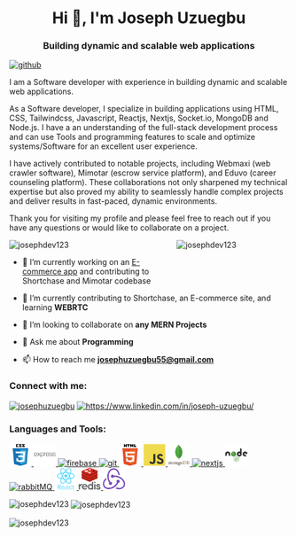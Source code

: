 <h1 align="center">Hi 👋, I'm Joseph Uzuegbu</h1>
<h3 align="center">Building dynamic and scalable web applications</h3>

[<img src='https://github.com/josephDev123/josephDev123/blob/main/thisisengineering-raeng-uyfohHiTxho-unsplash.jpg' alt='github' height='500' width='1000'>](https://github.com/josephDev123)

 I am a Software developer with experience in building dynamic and scalable web applications.

As a Software developer, I specialize in building applications using HTML, CSS, Tailwindcss, Javascript, Reactjs, Nextjs, Socket.io, MongoDB and Node.js. I have a an understanding of the full-stack development process and can use Tools and programming features to scale and optimize systems/Software for an excellent user experience.

I have actively contributed to notable projects, including Webmaxi (web crawler software), Mimotar (escrow service platform), and Eduvo (career counseling platform). These collaborations not only sharpened my technical expertise but also proved my ability to seamlessly handle complex projects and deliver results in fast-paced, dynamic environments.

Thank you for visiting my profile and please feel free to reach out if you have any questions or would like to collaborate on a project.

<p><img align="right" src="https://cdn.filestackcontent.com/efbSR18hT5uRKuo0zoMA" alt="josephdev123" width='40%' height='45%' style='margin-bottom:2rem'/></p>
<p align="left"> <img src="https://komarev.com/ghpvc/?username=josephdev123&label=Profile%20views&color=0e75b6&style=flat" alt="josephdev123" /> </p>

- 🔭 I’m currently working on an [E-commerce app](https://shopping-ecommerce-gamma.vercel.app/) and contributing to Shortchase and Mimotar codebase

- 🌱 I’m currently contributing to Shortchase, an E-commerce site, and learning **WEBRTC**

- 👯 I’m looking to collaborate on **any MERN Projects**

- 💬 Ask me about **Programming**

- 📫 How to reach me **josephuzuegbu55@gmail.com**

<h3 align="left">Connect with me:</h3>
<p align="left">
<a href="https://twitter.com/josephuzuegbu" target="blank"><img align="center" src="https://raw.githubusercontent.com/rahuldkjain/github-profile-readme-generator/master/src/images/icons/Social/twitter.svg" alt="josephuzuegbu" height="30" width="40" /></a>
<a href="https://linkedin.com/in/https://www.linkedin.com/in/joseph-uzuegbu/" target="blank"><img align="center" src="https://raw.githubusercontent.com/rahuldkjain/github-profile-readme-generator/master/src/images/icons/Social/linked-in-alt.svg" alt="https://www.linkedin.com/in/joseph-uzuegbu/" height="30" width="40" /></a>
</p>

<h3 align="left">Languages and Tools:</h3>
<p align="left"> <a href="https://www.w3schools.com/css/" target="_blank" rel="noreferrer"> <img src="https://raw.githubusercontent.com/devicons/devicon/master/icons/css3/css3-original-wordmark.svg" alt="css3" width="40" height="40"/> </a>  <a href="https://expressjs.com" target="_blank" rel="noreferrer"> <img src="https://raw.githubusercontent.com/devicons/devicon/master/icons/express/express-original-wordmark.svg" alt="express" width="40" height="40"/> </a> <a href="https://firebase.google.com/" target="_blank" rel="noreferrer"> <img src="https://www.vectorlogo.zone/logos/firebase/firebase-icon.svg" alt="firebase" width="40" height="40"/> </a> <a href="https://git-scm.com/" target="_blank" rel="noreferrer"> <img src="https://www.vectorlogo.zone/logos/git-scm/git-scm-icon.svg" alt="git" width="40" height="40"/> </a> <a href="https://www.w3.org/html/" target="_blank" rel="noreferrer"> <img src="https://raw.githubusercontent.com/devicons/devicon/master/icons/html5/html5-original-wordmark.svg" alt="html5" width="40" height="40"/> </a> <a href="https://developer.mozilla.org/en-US/docs/Web/JavaScript" target="_blank" rel="noreferrer"> <img src="https://raw.githubusercontent.com/devicons/devicon/master/icons/javascript/javascript-original.svg" alt="javascript" width="40" height="40"/> </a> <a href="https://www.mongodb.com/" target="_blank" rel="noreferrer"> <img src="https://raw.githubusercontent.com/devicons/devicon/master/icons/mongodb/mongodb-original-wordmark.svg" alt="mongodb" width="40" height="40"/> </a> <a href="https://nextjs.org/" target="_blank" rel="noreferrer"> <img src="https://cdn.worldvectorlogo.com/logos/nextjs-2.svg" alt="nextjs" width="40" height="40"/> </a> <a href="https://nodejs.org" target="_blank" rel="noreferrer"> <img src="https://raw.githubusercontent.com/devicons/devicon/master/icons/nodejs/nodejs-original-wordmark.svg" alt="nodejs" width="40" height="40"/> </a> <a href="https://www.rabbitmq.com" target="_blank" rel="noreferrer"> <img src="https://www.vectorlogo.zone/logos/rabbitmq/rabbitmq-icon.svg" alt="rabbitMQ" width="40" height="40"/> </a> <a href="https://reactjs.org/" target="_blank" rel="noreferrer"> <img src="https://raw.githubusercontent.com/devicons/devicon/master/icons/react/react-original-wordmark.svg" alt="react" width="40" height="40"/> </a> <a href="https://redis.io" target="_blank" rel="noreferrer"> <img src="https://raw.githubusercontent.com/devicons/devicon/master/icons/redis/redis-original-wordmark.svg" alt="redis" width="40" height="40"/> </a> <a href="https://redux.js.org" target="_blank" rel="noreferrer"> <img src="https://raw.githubusercontent.com/devicons/devicon/master/icons/redux/redux-original.svg" alt="redux" width="40" height="40"/> </a> </p>

<p><img align="left" src="https://github-readme-stats.vercel.app/api/top-langs?username=josephdev123&show_icons=true&locale=en&layout=compact" alt="josephdev123" /></p>

<p>&nbsp;<img align="center" src="https://github-readme-stats.vercel.app/api?username=josephdev123&show_icons=true&locale=en" alt="josephdev123" /></p>

<p><img align="center" src="https://github-readme-streak-stats.herokuapp.com/?user=josephdev123&" alt="josephdev123" /></p>
